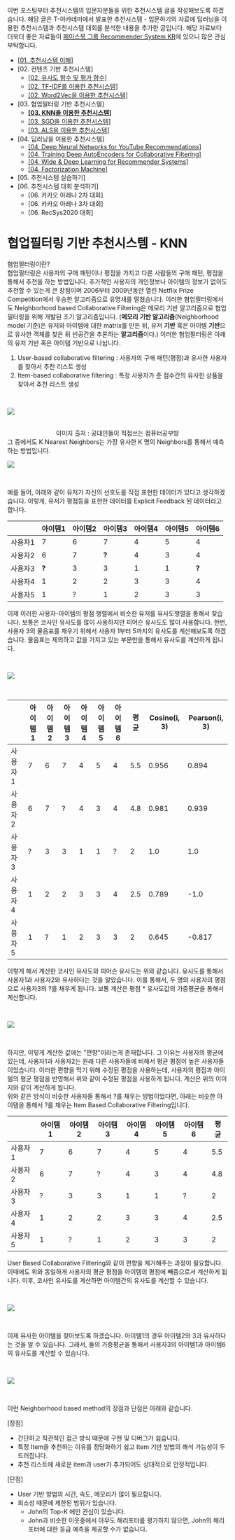 이번 포스팅부터 추천시스템의 입문자분들을 위한 추천시스템 글을 작성해보도록 하겠습니다. 해당 글은 T-아카데미에서 발표한 추천시스템 - 입문하기의 자료에 딥러닝을 이용한 추천시스템과 추천시스템 대회를 분석한 내용을 추가한 글입니다. 해당 자료보다 더욱더 좋은 자료들이 [페이스북 그룹 Recommender System KR](https://www.facebook.com/groups/2611614312273351)에 있으니 많은 관심 부탁합니다. 

- [[01. 추천시스템 이해]](https://eda-ai-lab.tistory.com/522)
- [02. 컨텐츠 기반 추천시스템]
  - [[02. 유사도 함수 및 평가 함수]](https://eda-ai-lab.tistory.com/523)
  - [[02. TF-IDF를 이용한 추천시스템]](https://eda-ai-lab.tistory.com/524)
  - [[02. Word2Vec을 이용한 추천시스템]](https://eda-ai-lab.tistory.com/525)
- [03. 협업필터링 기반 추천시스템]
  - **[[03. KNN을 이용한 추천시스템]](https://eda-ai-lab.tistory.com/526)**
  - [[03. SGD을 이용한 추천시스템]](https://eda-ai-lab.tistory.com/527)
  - [[03. ALS을 이용한 추천시스템]](https://eda-ai-lab.tistory.com/528)
- [04. 딥러닝을 이용한 추천시스템]
  - [[04. Deep Neural Networks for YouTube Recommendations]](https://eda-ai-lab.tistory.com/529)
  - [[04. Training Deep AutoEncoders for Collaborative Filtering]](https://eda-ai-lab.tistory.com/530)
  - [[04. Wide & Deep Learning for Recommender Systems]](https://eda-ai-lab.tistory.com/531)
  - [[04. Factorization Machine]](https://eda-ai-lab.tistory.com/532)
- [05. 추천시스템 실습하기]
- [06. 추천시스템 대회 분석하기]
  - [06. 카카오 아레나 2차 대회]
  - [06. 카카오 아레나 3차 대회]
  - [06. RecSys2020 대회]

# 협업필터링 기반 추천시스템 - KNN 

협업필터링이란? 
<br> 
협업필터링은 사용자의 구매 패턴이나 평점을 가지고 다른 사람들의 구매 패턴, 평점을 통해서 추천을 하는 방법입니다. 추가적인 사용자의 개인정보나 아이템의 정보가 없이도 추천할 수 있는게 큰 장점이며 2006부터 2009년동안 열린 Netflix Prize Competition에서 우승한 알고리즘으로 유명새를 떨쳤습니다. 이러한 협업필터링에서도 Neighborhood based Collaborative Filtering은 메모리 기반 알고리즘으로 협업 필터링을 위해 개발된 초기 알고리즘입니다. (**메모리 기반 알고리즘**(Neighborhood model 기준)은 유저와 아이템에 대한 matrix를 만든 뒤, 유저 **기반** 혹은 아이템 **기반**으로 유사한 객체를 찾은 뒤 빈공간을 추론하는 **알고리즘**이다.) 이러한 협업필터링은 아래의 유저 기반 혹은 아이템 기반으로 나뉩니다. 

1. User-based collaborative filtering : 사용자의 구매 패턴(평점)과 유사한 사용자를 찾아서 추천 리스트 생성
2. Item-based collaborative filtering : 특정 사용자가 준 점수간의 유사한 상품을 찾아서 추천 리스트 생성

<br>

![](https://drive.google.com/uc?export=view&id=1JfDSRwExlGUL_XWrd0Td6J3sLz36emA7)

</br> 

<center>이미지 출처 : 공대인들이 직접쓰는 컴퓨터공부방</center>
그 중에서도 K Nearest Neighbors는 가장 유사한 K 명의 Neighbors를 통해서 예측하는 방법입니다. 

<br> 

![](https://drive.google.com/uc?export=view&id=1LjFlGPZzIMaLD7C6OQo9n5raD12ez6HZ)

</br> 

예를 들어, 아래와 같이 유저가 자신의 선호도를 직접  표현한 데이터가 있다고 생각하겠습니다. 이렇게, 유저가 평점등을 표현한 데이터를 Explicit Feedback 된 데이터라고 합니다. 

|         | **아이템1** | **아이템2** | **아이템3** | **아이템4** | **아이템5** | **아이템6** |
| ------- | ----------- | ----------- | ----------- | ----------- | ----------- | ----------- |
| 사용자1 | 7           | 6           | 7           | 4           | 5           | 4           |
| 사용자2 | 6           | 7           | **?**       | 4           | 3           | 4           |
| 사용자3 | **?**       | 3           | 3           | 1           | 1           | **?**       |
| 사용자4 | 1           | 2           | 2           | 3           | 3           | 4           |
| 사용자5 | 1           | ?           | 1           | 2           | 3           | 3           |

이제 이러한 사용자-아이템의 평점 행렬에서 비슷한 유저를 유사도행렬을 통해서 찾습니다. 보통은 코사인 유사도를 많이 사용하지만 피어슨 유사도도 많이 사용합니다. 한번, 사용자 3의 물음표를 채우기 위해서 사용자 1부터 5까지의 유사도를 계산해보도록 하겠습니다. 물음표는 제외하고 값을 가지고 있는 부분만을 통해서 유사도를 계산하게 됩니다. 

<br> 

![](https://drive.google.com/uc?export=view&id=10uslhTS6zgRD1dHIxLsnxL49SDcV3qoe)

</br> 

|         | 아이템1 | 아이템2 | 아이템3 | 아이템4 | 아이템5 | 아이템6 | 평균 | Cosine(i, 3) | Pearson(i, 3) |
| :------ | ------- | ------- | ------- | ------- | ------- | ------- | ---- | ------------ | ------------- |
| 사용자1 | 7       | 6       | 7       | 4       | 5       | 4       | 5.5  | 0.956        | 0.894         |
| 사용자2 | 6       | 7       | ?       | 4       | 3       | 4       | 4.8  | 0.981        | 0.939         |
| 사용자3 | ?       | 3       | 3       | 1       | 1       | ?       | 2    | 1.0          | 1.0           |
| 사용자4 | 1       | 2       | 2       | 3       | 3       | 4       | 2.5  | 0.789        | -1.0          |
| 사용자5 | 1       | ?       | 1       | 2       | 3       | 3       | 2    | 0.645        | -0.817        |

이렇게 해서 계산한 코사인 유사도와 피어슨 유사도는 위와 같습니다. 유사도를 통해서 사용자1과 사용자2와 유사하다는 것을 알았습니다. 이를 통해서, 두 명의 사용자의 평점으로 사용자3의 ?를 채우게 됩니다. 보통 계산은 평점 * 유사도값의 가중평균을 통해서 계산합니다. 

<br> 

![](https://drive.google.com/uc?export=view&id=1SIadzsU-SnGvNnM-3bEMazUEsuW8MgeF)

</br> 

하지만, 이렇게 계산한 값에는 "편향"이라는게 존재합니다. 그 이유는 사용자의 평균에 있는데, 사용자1과 사용자2는 원래 다른 사용자들에 비해서 평균 평점이 높은 사용자들이었습니다. 이러한 편향을 막기 위해 수정된 평점을 사용하는데, 사용자의 평점과 아이템의 평균 평점을 반영해서 위와 같이 수정된 평점을 사용하게 됩니다. 계산은 위의 이미지와 같이 계산하게 됩니다. 
<br> 
위와 같은 방식이 비슷한 사용자들 통해서 ?를 채우는 방법이었다면, 아래는 비슷한 아이템을 통해서 ?를 채우는 Item Based Collaborative Filtering입니다. 

|         | 아이템1 | 아이템2 | 아이템3 | 아이템4 | 아이템5 | 아이템6 | 평균 |
| ------- | ------- | ------- | ------- | ------- | ------- | ------- | ---- |
| 사용자1 | 7       | 6       | 7       | 4       | 5       | 4       | 5.5  |
| 사용자2 | 6       | 7       | ?       | 4       | 3       | 4       | 4.8  |
| 사용자3 | ?       | 3       | 3       | 1       | 1       | ?       | 2    |
| 사용자4 | 1       | 2       | 2       | 3       | 3       | 4       | 2.5  |
| 사용자5 | 1       | ?       | 1       | 2       | 3       | 3       | 2    |

User Based Collaborative Filtering와 같이 편향을 제거해주는 과정이 필요합니다. 이때에도 위와 동일하게 사용자의 평균 평점을 아이템의 평점에 빼줌으로서 계산하게 됩니다. 이후, 코사인 유사도를 계산하면 아이템간의 유사도를 계산할 수 있습니다. 

<br> 

![](https://drive.google.com/uc?export=view&id=1VNM4WIpZMZ4lmLKRo4T2za6J7I0gjwGI)

</br> 

이제 유사한 아이템을 찾아보도록 하겠습니다. 아이템1의 경우 아이템2와 3과 유사하다는 것을 알 수 있습니다. 그래서, 둘의 가중평균을 통해서 사용자3의 아이템1과 아이템6의 유사도를 계산할 수 있습니다. 

<br> 

![](https://drive.google.com/uc?export=view&id=1sFYZNgNLv7fHrW3WszgSS9_fO-mFY0rY)

</br> 

이런 Neighborhood based method의 장점과 단점은 아래와 같습니다. 

[장점]

- 간단하고 직관적인 접근 방식 때문에 구현 및 디버그가 쉽습니다. 
- 특정 Item을 추천하는 이유를 정당화하기 쉽고 Item 기반 방법의 해석 가능성이 두드러집니다. 
- 추천 리스트에 새로운 item과 user가 추가되어도 상대적으로 안정적입니다. 

[단점] 

- User 기반 방법의 시간, 속도, 메모리가 많이 필요합니다. 
- 희소성 때문에 제한된 범위가 있습니다. 
  - John의 Top-K 에만 관심이 있습니다. 
  - John과 비슷한 이웃중에서 아무도 해리포터를 평가하지 않으면, John의 해리포터에 대한 등급 예측을 제공할 수가 없습니다. 